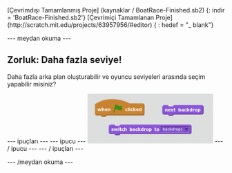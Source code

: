 <div class="p-hero-buttons">
 [Çevrimdışı Tamamlanmış Proje] (kaynaklar / BoatRace-Finished.sb2) {: indir = 'BoatRace-Finished.sb2'} [Çevrimiçi Tamamlanan Proje] (http://scratch.mit.edu/projects/63957956/#editor) { : hedef = "_ blank"}
</div>

--- meydan okuma ---

## Zorluk: Daha fazla seviye!

Daha fazla arka plan oluşturabilir ve oyuncu seviyeleri arasında seçim yapabilir misiniz?

--- ipuçları --- --- ipucu --- ![screenshot](images/boat-levels-blocks.png) --- / ipucu --- --- / ipuçları ---

--- /meydan okuma ---